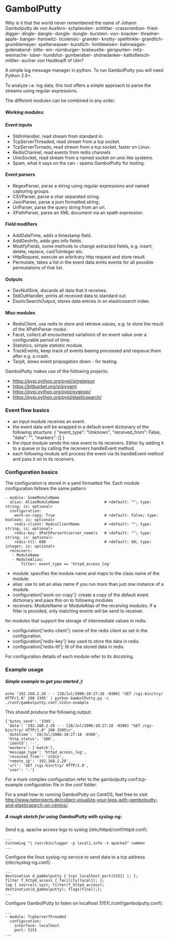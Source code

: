 GambolPutty
==========

Why is it that the world never remembered the name of Johann Gambolputty de von Ausfern- schplenden- schlitter- crasscrenbon- fried- digger- dingle- dangle- dongle- dungle- burstein- von- knacker- thrasher- apple- banger- horowitz- ticolensic- grander- knotty- spelltinkle- grandlich- grumblemeyer- spelterwasser- kurstlich- himbleeisen- bahnwagen- gutenabend- bitte- ein- nürnburger- bratwustle- gerspurten- mitz- weimache- luber- hundsfut- gumberaber- shönedanker- kalbsfleisch- mittler- aucher von Hautkopft of Ulm?

A simple log message manager in python. To run GambolPutty you will need Python 2.5+.

To analyze i.e. log data, this tool offers a simple approach to parse the streams using regular expressions.

The different modules can be combined in any order.

##### Working modules:

#### Event inputs

* StdInHandler, read stream from standard in.
* TcpServerThreaded, read stream from a tcp socket.
* TcpServerTornado, read stream from a tcp socket, faster on Linux.
* RedisChannel, read events from redis channels
* UnixSocket, read stream from a named socket on unix like systems.
* Spam, what it says on the can - spams GambolPutty for testing.

#### Event parsers

* RegexParser, parse a string using regular expressions and named capturing groups.
* CSVParser, parse a char separated string.
* JsonParser, parse a json formatted string.
* UrlParser, parse the query string from an url.
* XPathParser, parse an XML document via an xpath expression.

#### Field modifiers

* AddDateTime, adds a timestamp field.
* AddGeoInfo, adds geo info fields.
* ModifyFields, some methods to change extracted fields, e.g. insert, delete, replace, castToInteger etc.
* HttpRequest, execute an arbritrary http request and store result.
* Permutate, takes a list in the event data emits events for all possible permutations of that list.

#### Outputs
* DevNullSink, discards all data that it receives.
* StdOutHandler, prints all received data to standard out.
* ElasticSearchOutput, stores data entries in an elasticsearch index.

#### Misc modules

* RedisClient, use redis to store and retrieve values, e.g. to store the result of the XPathParser modul.
* Facet, collect all encountered variations of en event value over a configurable period of time.
* Statistics, simple statistic module.
* TrackEvents, keep track of events beeing processed and requeue them after e.g. a crash.
* Tarpit, slows event propagation down - for testing.

GambolPutty makes use of the following projects:

* https://pypi.python.org/pypi/simplejson
* https://bitbucket.org/xi/pyyaml
* https://pypi.python.org/pypi/pygeoip/
* https://pypi.python.org/pypi/elasticsearch/

### Event flow basics
* an input module receives an event.
* the event data will be wrapped in a default event dictionary of the following structure:
    { "event_type": "Unknown", "received_from": False, "data": "", "markers": [] }
* the input module sends the new event to its receivers. Either by adding it to a queue or by calling the
  receivers handleEvent method.
* each following module will process the event via its handleEvent method and pass it on to its
  receivers.

### Configuration basics

The configuration is stored in a yaml formatted file.
Each module configuration follows the same pattern:

    - module: SomeModuleName
      alias: AliasModuleName                    # <default: ""; type: string; is: optional>
      configuration:
        work-on-copy: True                      # <default: False; type: boolean; is: optional>
        redis-client: RedisClientName           # <default: ""; type: string; is: optional>
        redis-key: XPathParser%(server_name)s   # <default: ""; type: string; is: optional>
        redis-ttl: 600                          # <default: 60; type: integer; is: optional>
      receivers:
       - ModuleName
       - ModuleAlias:
           filter: event_type == 'httpd_access_log'

* module: specifies the module name and maps to the class name of the module.
* alias: use to set an alias name if you run more than just one instance of a module.
* configuration['work-on-copy']: create a copy of the default event dictionary and pass this on to following modules
* receivers: ModuleName or ModuleAlias of the receiving modules. If a filter is provided, only matching events will be send to receiver.

for modules that support the storage of intermediate values in redis:
* configuration['redis-client']: name of the redis client as set in the configuration.
* configuration['redis-key']: key used to store the data in redis.
* configuration['redis-ttl']: ttl of the stored data in redis.

For configuration details of each module refer to its docstring.

### Example usage

##### Simple example to get you started ;)

	echo '192.168.2.20 - - [28/Jul/2006:10:27:10 -0300] "GET /cgi-bin/try/ HTTP/1.0" 200 3395' | python GambolPutty.py -c ./conf/gambolputty.conf.stdin-example

This should produce the following output:

	{'bytes_send': '3395',
	 'data': '192.168.2.20 - - [28/Jul/2006:10:27:10 -0300] "GET /cgi-bin/try/ HTTP/1.0" 200 3395\n',
	 'datetime': '28/Jul/2006:10:27:10 -0300',
	 'http_status': '200',
	 'identd': '-',
	 'markers': ['match'],
	 'message_type': 'httpd_access_log',
	 'received_from': 'stdin',
	 'remote_ip': '192.168.2.20',
	 'url': 'GET /cgi-bin/try/ HTTP/1.0',
	 'user': '-'}

For a more complex configuration refer to the gambolputty.conf.tcp-example configuration file in the conf folder.

For a small how-to running GambolPutty on CentOS, feel free to visit http://www.netprojects.de/collect-visualize-your-logs-with-gambolputty-and-elasticsearch-on-centos/.

##### A rough sketch for using GambolPutty with syslog-ng:

Send e.g. apache access logs to syslog (/etc/httpd/conf/httpd.conf):

	...
	CustomLog "| /usr/bin/logger -p local1.info -t apache2" common
	...

	
Configure the linux syslog-ng service to send data to a tcp address (/etc/syslog-ng.conf):

	...
	destination d_gambolputty { tcp( localhost port(5151) ); };
	filter f_httpd_access { facility(local1); };
	log { source(s_sys); filter(f_httpd_access); destination(d_gambolputty); flags(final);};
	...	

Configure GambolPutty to listen on localhost 5151(./conf/gambolputty.conf):

	...
	- module: TcpServerThreaded
	  configuration:
        interface: localhost
        port: 5151
	...